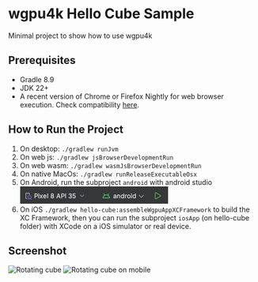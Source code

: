# wgpu4k Hello Cube Sample

Minimal project to show how to use wgpu4k 

## Prerequisites

- Gradle 8.9
- JDK 22+
- A recent version of Chrome or Firefox Nightly for web browser execution. Check compatibility [here][chart].

## How to Run the Project

1. On desktop: `./gradlew runJvm`
2. On web js: `./gradlew jsBrowserDevelopmentRun`
3. On web wasm: `./gradlew wasmJsBrowserDevelopmentRun`
4. On native MacOs: `./gradlew runReleaseExecutableOsx`
5. On Android, run the subproject `android` with android studio ![android-studio-capture.png](android-studio-capture.png)
6. On iOS `./gradlew hello-cube:assembleWgpuAppXCFramework` to build the XC Framework, then you can run the subproject `iosApp` (on hello-cube folder) with XCode on a iOS simulator or real device.


## Screenshot
![Rotating cube](desktop-catpure.gif)
![Rotating cube on mobile](mobile-capture.gif)

<!-- Reference Links -->

[chart]: https://caniuse.com/webgpu
